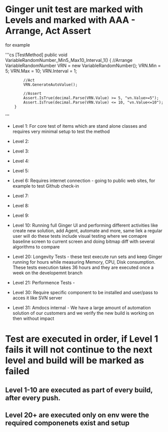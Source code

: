 ﻿# Ginger unit test are marked with Levels and marked with AAA - Arrange, Act Assert

for example

'''cs
  [TestMethod]
        public void VariableRandomNumber_Min5_Max10_Interval_1()
        {
            //Arrange
            VariableRandomNumber VRN = new VariableRandomNumber();
            VRN.Min = 5;
            VRN.Max = 10;
            VRN.Interval = 1;

            //Act
            VRN.GenerateAutoValue();

            //Assert
            Assert.IsTrue(decimal.Parse(VRN.Value) >= 5, "vn.Value>=5");
            Assert.IsTrue(decimal.Parse(VRN.Value) <= 10, "vn.Value<=10");
        }
'''

- Level 1: For core test of items which are stand alone classes and requires very minimal setup to test the method
- Level 2: 
- Level 3:
- Level 4:
- Level 5:
- Level 6: Requires internet connection - going to public web sites, for example to test Github check-in
- Level 7: 
- Level 8:
- Level 9:
- Level 10: Running full Ginger UI and performing different activities like create new solution, add Agent, automate and more, same liek a regular user will do 
these tests include visual testing where we comapre baseline screen to current screen and doing bitmap diff with several algorithms to compare

- Level 20: Longevity Tests - these test execute run sets and keep Ginger running for hours while measuring Memory, CPU, Disk consumption.
These tests execution takes 36 hours and they are executed once a week on the developemnt branch
- Level 21: Performence Tests - 

- Level 30: Require specific component to be installed and user/pass to acces it like SVN server
- Level 31: Amdocs internal - We have a large amount of automation solution of our customers and we verify the new build is working on then without impact

# Test are executed in order, if Level 1 fails it will not continue to the next level and build will be marked as failed

## Level 1-10 are executed as part of every build, after every push.
## Level 20+ are executed only on env were the required componenets exist and setup

